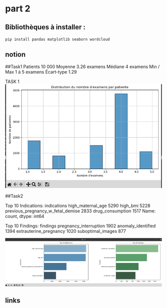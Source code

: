 # part 2


	
## Bibliothèques à installer :

`pip install pandas matplotlib seaborn wordcloud`

## notion


##Task1
Patients	10 000
Moyenne		3.26 examens
Médiane		4 examens
Min / Max	1 à 5 examens
Écart-type	1.29

TASK 1
![CNN](images/task1.png)

##Task2

Top 10 Indications:
indications
high_maternal_age                    5290
high_bmi                             5228
previous_pregnancy_w_fetal_demise    2833
drug_consumption                     1517
Name: count, dtype: int64

Top 10 Findings:
findings
pregnancy_interruption    1902
anomaly_identified        1394
extrauterine_pregnancy    1020
suboptimal_images          877

![CNN](images/task_2_figure1.png)
## links

